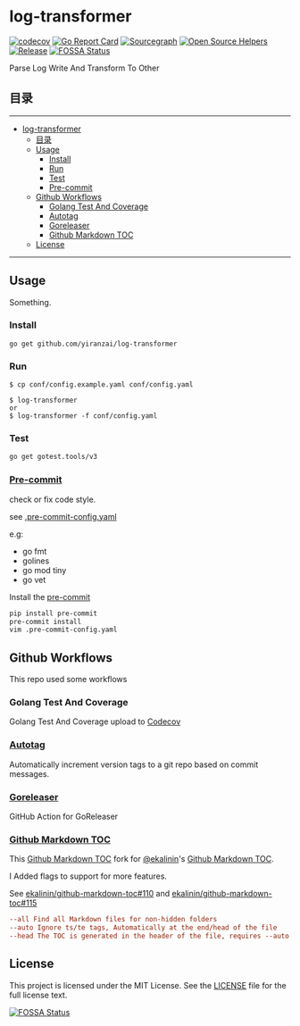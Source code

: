 # log-transformer

[![codecov](https://codecov.io/gh/yiranzai/log-transformer/branch/master/graph/badge.svg)](https://codecov.io/gh/yiranzai/log-transformer)
[![Go Report Card](https://goreportcard.com/badge/github.com/yiranzai/log-transformer)](https://goreportcard.com/report/github.com/yiranzai/log-transformer)
[![Sourcegraph](https://sourcegraph.com/github.com/yiranzai/log-transformer/-/badge.svg)](https://sourcegraph.com/github.com/yiranzai/log-transformer?badge)
[![Open Source Helpers](https://www.codetriage.com/yiranzai/log-transformer/badges/users.svg)](https://www.codetriage.com/yiranzai/log-transformer)
[![Release](https://img.shields.io/github/release/yiranzai/log-transformer.svg?style=flat-square)](https://github.com/yiranzai/log-transformer/releases)
[![FOSSA Status](https://app.fossa.com/api/projects/git%2Bgithub.com%2Fyiranzai%2Flog-transformer.svg?type=shield)](https://app.fossa.com/projects/git%2Bgithub.com%2Fyiranzai%2Flog-transformer?ref=badge_shield)

Parse Log Write And Transform To Other

## 目录

______________________________________________________________________

<!--ts-->
   * [log-transformer](#log-transformer)
      * [目录](#目录)
      * [Usage](#usage)
         * [Install](#install)
         * [Run](#run)
         * [Test](#test)
         * [<a href="https://pre-commit.com/" rel="nofollow">Pre-commit</a>](#pre-commit)
      * [Github Workflows](#github-workflows)
         * [Golang Test And Coverage](#golang-test-and-coverage)
         * [<a href="https://github.com/pantheon-systems/autotag">Autotag</a>](#autotag)
         * [<a href="https://github.com/goreleaser/goreleaser-action">Goreleaser</a>](#goreleaser)
         * [<a href="https://github.com/yiranzai/github-markdown-toc">Github Markdown TOC</a>](#github-markdown-toc)
      * [License](#license)

<!-- Added by: runner, at: Sat Feb 12 07:49:54 UTC 2022 -->

<!--te-->

______________________________________________________________________

## Usage

Something.

### Install

```shell
go get github.com/yiranzai/log-transformer
```

### Run

```shell
$ cp conf/config.example.yaml conf/config.yaml

$ log-transformer
or
$ log-transformer -f conf/config.yaml
```

### Test

```sh
go get gotest.tools/v3
```

### [Pre-commit](https://pre-commit.com/)

check or fix code style.

see [.pre-commit-config.yaml](.pre-commit-config.yaml)

e.g:

- go fmt
- golines
- go mod tiny
- go vet

Install the [pre-commit](https://pre-commit.com/)

```sh
pip install pre-commit
pre-commit install
vim .pre-commit-config.yaml
```

## Github Workflows

This repo used some workflows

### Golang Test And Coverage

Golang Test And Coverage upload to [Codecov](https://codecov.io)

### [Autotag](https://github.com/pantheon-systems/autotag)

Automatically increment version tags to a git repo based on commit messages.

### [Goreleaser](https://github.com/goreleaser/goreleaser-action)

GitHub Action for GoReleaser

### [Github Markdown TOC](https://github.com/yiranzai/github-markdown-toc)

This [Github Markdown TOC](https://github.com/yiranzai/github-markdown-toc) fork
for [@ekalinin](https://github.com/ekalinin)'s [Github Markdown TOC](https://github.com/ekalinin/github-markdown-toc).

I Added flags to support for more features.

See [ekalinin/github-markdown-toc#110](https://github.com/ekalinin/github-markdown-toc/issues/110)
and [ekalinin/github-markdown-toc#115](https://github.com/ekalinin/github-markdown-toc/pull/115)

```ini
--all Find all Markdown files for non-hidden folders
--auto Ignore ts/te tags, Automatically at the end/head of the file
--head The TOC is generated in the header of the file, requires --auto
```

## License

This project is licensed under the MIT License. See the [LICENSE](/LICENSE) file for the full license text.

[![FOSSA Status](https://app.fossa.com/api/projects/git%2Bgithub.com%2Fyiranzai%2Flog-transformer.svg?type=large)](https://app.fossa.com/projects/git%2Bgithub.com%2Fyiranzai%2Flog-transformer?ref=badge_large)
